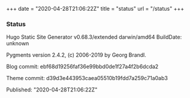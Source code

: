 +++
date = "2020-04-28T21:06:22Z"
title = "status"
url = "/status"
+++

### Status

Hugo Static Site Generator v0.68.3/extended darwin/amd64 BuildDate: unknown

Pygments version 2.4.2, (c) 2006-2019 by Georg Brandl.

Blog commit: ebf68d19256faf36e99bbd0de1f27a4f2b6dcda2

Theme commit: d39d3e443953caea05510b19fdd7a259c71a0ab3

Published: "2020-04-28T21:06:22Z"
